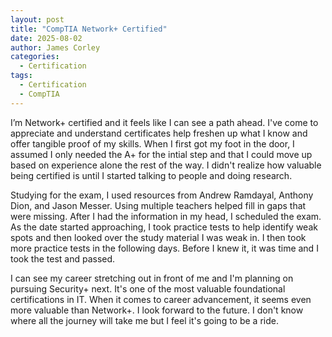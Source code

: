 ```yaml
---
layout: post
title: "CompTIA Network+ Certified"
date: 2025-08-02
author: James Corley
categories:
  - Certification
tags:
  - Certification
  - CompTIA
---
```


I’m Network+ certified and it feels like I can see a path ahead. I've come to appreciate and
understand certificates help freshen up what I know and offer tangible proof of my skills. When I
first got my foot in the door, I assumed I only needed the A+ for the intial step and that I could move
up based on experience alone the rest of the way. I didn't realize how valuable being certified is
until I started talking to people and doing research.

Studying for the exam, I used resources from Andrew Ramdayal, Anthony Dion, and Jason Messer. Using multiple teachers
helped fill in gaps that were missing. After I had the information in my head, I scheduled the exam.
As the date started approaching, I took practice tests to help identify weak spots and then looked over the study material I
was weak in. I then took more practice tests in the following days. Before I knew it, it was time and I took the test
and passed.

I can see my career stretching out in front of me and I'm planning on pursuing Security+ next. It's one of the most valuable
foundational certifications in IT. When it comes to career advancement, it seems even more valuable than Network+. I look forward
to the future. I don't know where all the journey will take me but I feel it's going to be a ride.
